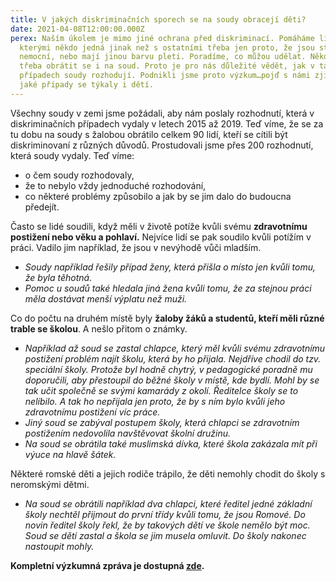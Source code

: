 ```yaml
---
title: V jakých diskriminačních sporech se na soudy obracejí děti?
date: 2021-04-08T12:00:00.000Z
perex: Naším úkolem je mimo jiné ochrana před diskriminací. Pomáháme lidem, se
  kterými někdo jedná jinak než s ostatními třeba jen proto, že jsou starší,
  nemocní, nebo mají jinou barvu pleti. Poradíme, co můžou udělat. Někdy je
  třeba obrátit se i na soud. Proto je pro nás důležité vědět, jak v takových
  případech soudy rozhodují. Podnikli jsme proto výzkum…pojď s námi zjistit,
  jaké případy se týkaly i dětí.
---
```

Všechny soudy v zemi jsme požádali, aby nám poslaly rozhodnutí, která v diskriminačních případech vydaly v letech 2015 až 2019. Teď víme, že se za tu dobu na soudy s žalobou obrátilo celkem 90 lidí, kteří se cítili být diskriminovaní z různých důvodů. Prostudovali jsme přes 200 rozhodnutí, která soudy vydaly. Teď víme:

* o čem soudy rozhodovaly,
* že to nebylo vždy jednoduché rozhodování,
* co některé problémy způsobilo a jak by se jim dalo do budoucna předejít. 

Často se lidé soudili, když měli v životě potíže kvůli svému **zdravotnímu postižení nebo věku a pohlaví.** Nejvíce lidí se pak soudilo kvůli potížím v práci. Vadilo jim například, že jsou v nevýhodě vůči mladším.

* *Soudy například řešily případ ženy, která přišla o místo jen kvůli tomu, že byla těhotná.*
* *Pomoc u soudů také hledala jiná žena kvůli tomu, že za stejnou práci měla dostávat menší výplatu než muži.* 

Co do počtu na druhém místě byly **žaloby žáků a studentů, kteří měli různé trable se školou**. A nešlo přitom o známky. 

* *Například až soud se zastal chlapce, který měl kvůli svému zdravotnímu postižení problém najít školu, která by ho přijala. Nejdříve chodil do tzv. speciální školy. Protože byl hodně chytrý, v pedagogické poradně mu doporučili, aby přestoupil do běžné školy v místě, kde bydlí. Mohl by se tak učit společně se svými kamarády z okolí. Ředitelce školy se to nelíbilo. A tak ho nepřijala jen proto, že by s ním bylo kvůli jeho zdravotnímu postižení víc práce.* 
* *Jiný soud se zabýval postupem školy, která chlapci se zdravotním postižením nedovolila navštěvovat školní družinu.* 
* *Na soud se obrátila také muslimská dívka, které škola zakázala mít při výuce na hlavě šátek.*

Některé romské děti a jejich rodiče trápilo, že děti nemohly chodit do školy s neromskými dětmi.

* *Na soud se obrátili například dva chlapci, které ředitel jedné základní školy nechtěl přijmout do první třídy kvůli tomu, že jsou Romové. Do novin ředitel školy řekl, že by takových dětí ve škole nemělo být moc. Soud se dětí zastal a škola se jim musela omluvit. Do školy nakonec nastoupit mohly.*

**Kompletní výzkumná zpráva je dostupná [zde](https://www.ochrance.cz/uploads-import/ESO/Rozhodov%C3%A1n%C3%AD%20%C4%8Desk%C3%BDch%20soud%C5%AF%20o%20diskrimina%C4%8Dn%C3%ADch%20sporech%202015%E2%80%932019.pdf).**
